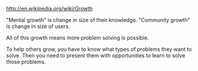 
http://en.wikipedia.org/wiki/Growth

"Mental growth" is change in size of their knowledge.
"Community growth" is change in size of users.

All of this growth means more problem solving is possible.

To help others grow, you have to know what types of problems they want to solve. Then you need to present them with opportunities to learn to solve those problems.
